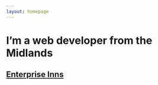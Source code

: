 ```yaml
---
layout: homepage
---
```


# I’m a web developer from the Midlands


<div class="grid">
    <div class="grid__item palm-one-whole lap-and-up-one-half">
        <div class="enterprise-wrap">
            <a href="/enterprise/" class="island">
                <h2>Enterprise Inns</h2>
            </a>
        </div>
    </div><!--

 --><div class="grid__item palm-one-whole lap-and-up-one-half">
        <div class="npower-wrap">
            <a href="/npower/" class="island">
                <h2>npower</h2>
            </a>
        </div>
    </div><!--

 --><div class="grid__item palm-one-whole lap-and-up-one-half">
        <div class=" swm-wrap">
            <a href="/screen-west-midlands/" class="island">
                <h2>Screen West Midlands</h2>
            </a>
        </div>
    </div><!--

 --><div class="grid__item palm-one-whole lap-and-up-one-half">
        <div class="al-wrap">
            <a href="/alliance-and-leicester/" class="island">
                <h2>Alliance &amp; Leicester</h2>
            </a>
        </div>
    </div>
</div>


